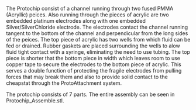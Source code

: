 The Protochip consist of a channel running through two fused PMMA (Acryllic) peices. Also running through
the pieces of acrylic are two embedded platinum electrodes along with one embedded Silver/SilverChloride electrode.
The electrodes contact the channel running tangent to the bottom of the channel and perpendicular from the long sides
of the peices. The top piece of acrylic has two wells from which fluid can be fed or drained. Rubber gaskets are
placed surrounding the wells to alow fluid tight contact with a syringe, eliminating the need to use tubing. The top
piece is shorter that the bottom piece in width which leaves room to use copper tape to secure the electrodes to the
bottom piece of acrylic. This serves a double function of protecting the fragile electrodes from pulling forces that
may break them and also to provide solid contact to the cheapstat through the ProtoAttachment system.

The protochip consists of 7 parts. The entire assembly can be seen in Protochip_Assemble.stl. 
